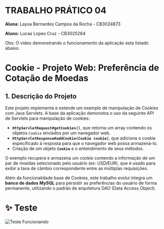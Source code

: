 # TRABALHO PRÁTICO 04

**Aluna:** Laysa Bernardes Campos da Rocha - CB3024873

**Aluno:** Lucas Lopes Cruz - CB3025284

Obs: O vídeo demonstrando o funcionamento da aplicação esta listado abaixo.

# Cookie - Projeto Web: Preferência de Cotação de Moedas

## 1. Descrição do Projeto

Este projeto implementa e estende um exemplo de manipulação de Cookies com Java Servlets. A base da aplicação demonstra o uso da seguinte API de Servlets para manipulação de cookies:

* **`HttpServletRequest#getCookies()`**, que retorna um array contendo os objetos `Cookie` enviados por um navegador web.
* **`HttpServletResponse#addCookie(Cookie cookie)`**, que adiciona o cookie especificado à resposta para que o navegador web possa armazená-lo.
* Criação de um objeto **`Cookie`** e o entendimento de seus métodos.

O exemplo recupera e armazena um cookie contendo a informação de um par de moedas selecionado pelo usuário (ex: USD/EUR), que é usado para exibir a taxa de câmbio correspondente entre as múltiplas requisições.

Além da funcionalidade base de Cookies, este trabalho evolui integra um **banco de dados MySQL** para persistir as preferências do usuário de forma permanente, utilizando o padrão de arquitetura DAO (Data Access Object).

# ✨ Teste 
![Teste Funcionando](./tp4.gif)
